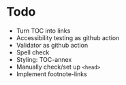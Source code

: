 # Todo

- Turn TOC into links
- Accessibility testing as github action
- Validator as github action
- Spell check 
- Styling: TOC-annex
- Manually check/set up `<head>`
- Implement footnote-links